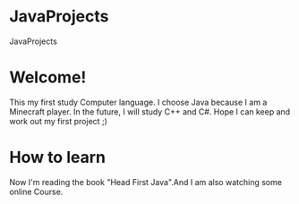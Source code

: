 # JavaProjects
JavaProjects
# Welcome!
This my first study Computer language. I choose Java because I am a Minecraft player.
In the future, I will study C++ and C#. 
Hope I can keep and work out my first project ;)
# How to learn 
Now I'm reading the book "Head First Java".And I am also watching some online Course.
